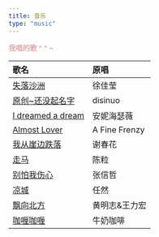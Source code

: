 ```yaml
---
title: 音乐
type: "music"
---
```

<font color=#DCACAC>__我唱的歌 ^ ^ ~__</font>

|歌名|原唱
|:--- |:---
|[失落沙洲](http://kg.qq.com/share.html?s=qOBlU5qtZjMQsq2e)|徐佳莹
|[原创~还没起名字](https://node.kg.qq.com/play?s=M5fywOMdEzxJPMKW&g_f=personal)|disinuo
|[I dreamed a dream](http://kg.qq.com/node/play?s=WPg7-vWj0O_cpWXh&g_f=personal)|安妮海瑟薇
|[Almost Lover](http://kg.qq.com/share.html?s=6BOQuf6JiyFGb6lQ)| A Fine Frenzy
|[我从崖边跌落](https://node.kg.qq.com/play?s=KVicCSK_z_JtuKVE&g_f=personal)|谢春花
|[走马](https://kg.qq.com/node/play?s=k47gd8kwrto-bkXJ&g_f=personal)|陈粒
|[别怕我伤心](https://kg.qq.com/node/play?s=Cyx5KlCbaspsVCYK&g_f=personal)|张信哲
|[凉城](https://node.kg.qq.com/play?s=A2r09oAm-oFDqAtT&g_f=personal)|任然
|[飘向北方](https://node.kg.qq.com/play?s=v9GR2WvePZIFTv-B&g_f=personal)|黄明志&王力宏
|[咖喱咖喱](https://node.kg.qq.com/play?s=WPg7-vWjBcYndWfX&g_f=personal)|牛奶咖啡
